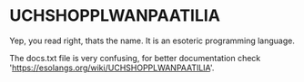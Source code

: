 # UCHSHOPPLWANPAATILIA
Yep, you read right, thats the name. It is an esoteric programming language.

The docs.txt file is very confusing, for better documentation check 'https://esolangs.org/wiki/UCHSHOPPLWANPAATILIA'.
